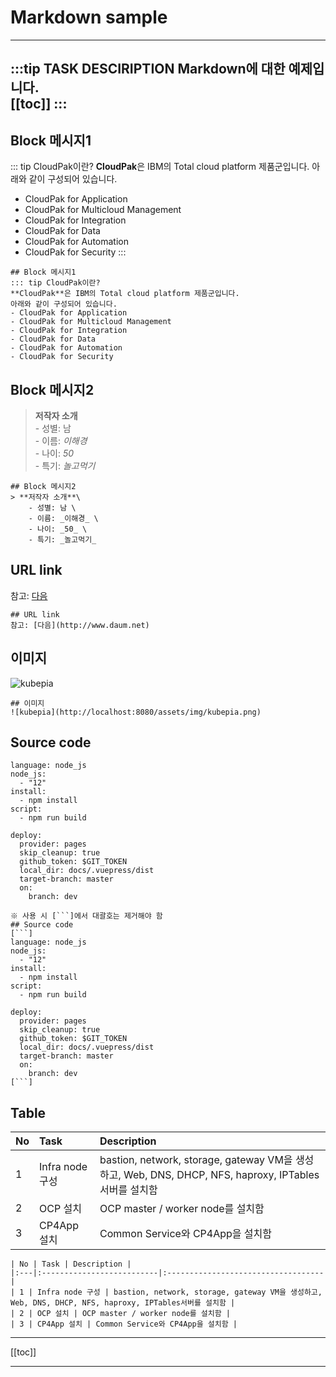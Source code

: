 # Markdown sample
---
:::tip TASK DESCIRIPTION
Markdown에 대한 예제입니다.  
[[toc]]
:::
---

## Block 메시지1
::: tip CloudPak이란?
**CloudPak**은 IBM의 Total cloud platform 제품군입니다.
아래와 같이 구성되어 있습니다.
- CloudPak for Application
- CloudPak for Multicloud Management
- CloudPak for Integration
- CloudPak for Data
- CloudPak for Automation
- CloudPak for Security
:::
```
## Block 메시지1
::: tip CloudPak이란?
**CloudPak**은 IBM의 Total cloud platform 제품군입니다.
아래와 같이 구성되어 있습니다.
- CloudPak for Application
- CloudPak for Multicloud Management
- CloudPak for Integration
- CloudPak for Data
- CloudPak for Automation
- CloudPak for Security
```

## Block 메시지2
> **저작자 소개**\
    - 성별: 남 \
    - 이름: _이해경_ \
    - 나이: _50_ \
    - 특기: _놀고먹기_
```
## Block 메시지2
> **저작자 소개**\
    - 성별: 남 \
    - 이름: _이해경_ \
    - 나이: _50_ \
    - 특기: _놀고먹기_
```

## URL link 
참고: [다음](http://www.daum.net)
```
## URL link 
참고: [다음](http://www.daum.net)
```

## 이미지 
![kubepia](http://localhost:8080/assets/img/kubepia.png)
```
## 이미지 
![kubepia](http://localhost:8080/assets/img/kubepia.png)
```

## Source code
``` 
language: node_js
node_js:
  - "12"
install:
  - npm install
script:
  - npm run build

deploy:
  provider: pages
  skip_cleanup: true
  github_token: $GIT_TOKEN
  local_dir: docs/.vuepress/dist
  target-branch: master
  on:
    branch: dev
```
```
※ 사용 시 [```]에서 대괄호는 제거해야 함
## Source code
[```] 
language: node_js
node_js:
  - "12"
install:
  - npm install
script:
  - npm run build

deploy:
  provider: pages
  skip_cleanup: true
  github_token: $GIT_TOKEN
  local_dir: docs/.vuepress/dist
  target-branch: master
  on:
    branch: dev
[```]
```

## Table
| No | Task | Description |
|:---|:--------------------------|:-----------------------------------|
| 1 | Infra node 구성 | bastion, network, storage, gateway VM을 생성하고, Web, DNS, DHCP, NFS, haproxy, IPTables서버를 설치함 |
| 2 | OCP 설치 | OCP master / worker node를 설치함 |
| 3 | CP4App 설치 | Common Service와 CP4App을 설치함 |
```
| No | Task | Description |
|:---|:--------------------------|:-----------------------------------|
| 1 | Infra node 구성 | bastion, network, storage, gateway VM을 생성하고, Web, DNS, DHCP, NFS, haproxy, IPTables서버를 설치함 |
| 2 | OCP 설치 | OCP master / worker node를 설치함 |
| 3 | CP4App 설치 | Common Service와 CP4App을 설치함 |
```
---
[[toc]]

---
<disqus/>
